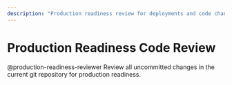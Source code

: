 ```yaml
---
description: "Production readiness review for deployments and code changes"
---
```


# Production Readiness Code Review

@production-readiness-reviewer Review all uncommitted changes in the current git repository for production readiness.